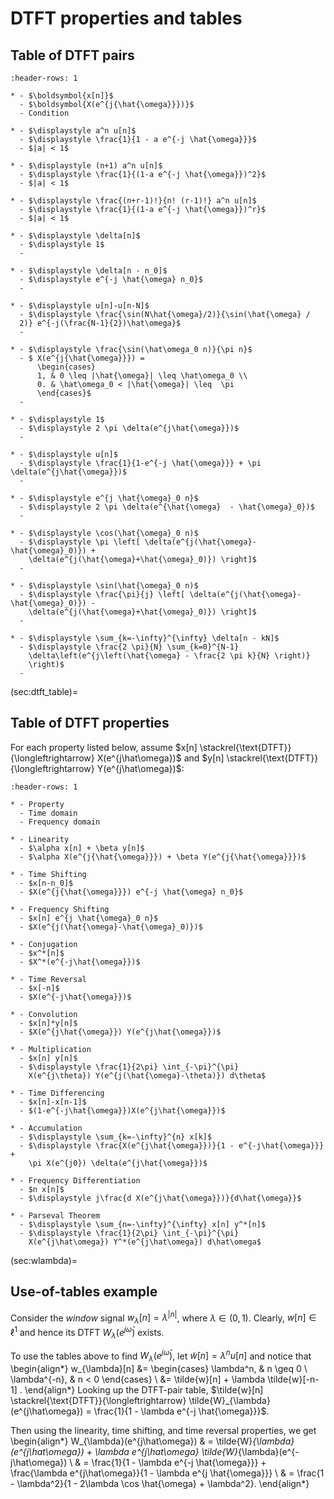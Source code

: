 # DTFT properties and tables

## Table of DTFT pairs
```{list-table}
:header-rows: 1

* - $\boldsymbol{x[n]}$ 
  - $\boldsymbol{X(e^{j{\hat{\omega}}})}$ 
  - Condition 

* - $\displaystyle a^n u[n]$ 
  - $\displaystyle \frac{1}{1 - a e^{-j \hat{\omega}}}$
  - $|a| < 1$ 
  
* - $\displaystyle (n+1) a^n u[n]$ 
  - $\displaystyle \frac{1}{(1-a e^{-j \hat{\omega}})^2}$
  - $|a| < 1$

* - $\displaystyle \frac{(n+r-1)!}{n! (r-1)!} a^n u[n]$ 
  - $\displaystyle \frac{1}{(1-a e^{-j \hat{\omega}})^r}$
  - $|a| < 1$

* - $\displaystyle \delta[n]$ 
  - $\displaystyle 1$
  -

* - $\displaystyle \delta[n - n_0]$ 
  - $\displaystyle e^{-j \hat{\omega} n_0}$
  -

* - $\displaystyle u[n]-u[n-N]$
  - $\displaystyle \frac{\sin(N\hat{\omega}/2)}{\sin(\hat{\omega} /
  2)} e^{-j(\frac{N-1}{2})\hat\omega}$
  -

* - $\displaystyle \frac{\sin(\hat\omega_0 n)}{\pi n}$
  - $ X(e^{j{\hat{\omega}}}) = 
      \begin{cases}
      1, & 0 \leq |\hat{\omega}| \leq \hat\omega_0 \\
      0. & \hat\omega_0 < |\hat{\omega}| \leq  \pi
      \end{cases}$
  -
  
* - $\displaystyle 1$ 
  - $\displaystyle 2 \pi \delta(e^{j\hat{\omega}})$
  - 

* - $\displaystyle u[n]$ 
  - $\displaystyle \frac{1}{1-e^{-j \hat{\omega}}} + \pi \delta(e^{j\hat{\omega}})$
  -

* - $\displaystyle e^{j \hat{\omega}_0 n}$ 
  - $\displaystyle 2 \pi \delta(e^{\hat{\omega}  - \hat{\omega}_0})$
  -

* - $\displaystyle \cos(\hat{\omega}_0 n)$ 
  - $\displaystyle \pi \left[ \delta(e^{j(\hat{\omega}-\hat{\omega}_0)}) + 
    \delta(e^{j(\hat{\omega}+\hat{\omega}_0)}) \right]$
  -

* - $\displaystyle \sin(\hat{\omega}_0 n)$
  - $\displaystyle \frac{\pi}{j} \left[ \delta(e^{j(\hat{\omega}-\hat{\omega}_0)}) - 
    \delta(e^{j(\hat{\omega}+\hat{\omega}_0)}) \right]$
  -
  
* - $\displaystyle \sum_{k=-\infty}^{\infty} \delta[n - kN]$
  - $\displaystyle \frac{2 \pi}{N} \sum_{k=0}^{N-1}
    \delta\left(e^{j\left(\hat{\omega} - \frac{2 \pi k}{N} \right)}
    \right)$
  - 
```

(sec:dtft_table)=
## Table of DTFT properties
For each property listed below, assume 
$x[n] \stackrel{\text{DTFT}}{\longleftrightarrow}
X(e^{j\hat\omega})$ and $y[n] \stackrel{\text{DTFT}}{\longleftrightarrow}
Y(e^{j\hat\omega})$:
```{list-table}
:header-rows: 1

* - Property
  - Time domain
  - Frequency domain

* - Linearity
  - $\alpha x[n] + \beta y[n]$
  - $\alpha X(e^{j{\hat{\omega}}}) + \beta Y(e^{j{\hat{\omega}}})$

* - Time Shifting
  - $x[n-n_0]$
  - $X(e^{j{\hat{\omega}}}) e^{-j \hat{\omega} n_0}$

* - Frequency Shifting
  - $x[n] e^{j \hat{\omega}_0 n}$
  - $X(e^{j(\hat{\omega}-\hat{\omega}_0)})$

* - Conjugation 
  - $x^*[n]$
  - $X^*(e^{-j\hat{\omega}})$

* - Time Reversal
  - $x[-n]$ 
  - $X(e^{-j\hat{\omega}})$

* - Convolution
  - $x[n]*y[n]$
  - $X(e^{j\hat{\omega}}) Y(e^{j\hat{\omega}})$

* - Multiplication
  - $x[n] y[n]$
  - $\displaystyle \frac{1}{2\pi} \int_{-\pi}^{\pi}
    X(e^{j\theta}) Y(e^{j(\hat{\omega}-\theta)}) d\theta$
    
* - Time Differencing
  - $x[n]-x[n-1]$
  - $(1-e^{-j\hat{\omega}})X(e^{j\hat{\omega}})$

* - Accumulation
  - $\displaystyle \sum_{k=-\infty}^{n} x[k]$
  - $\displaystyle \frac{X(e^{j\hat{\omega}})}{1 - e^{-j\hat{\omega}}} + 
    \pi X(e^{j0}) \delta(e^{j\hat{\omega}})$

* - Frequency Differentiation
  - $n x[n]$
  - $\displaystyle j\frac{d X(e^{j\hat{\omega}})}{d\hat{\omega}}$

* - Parseval Theorem
  - $\displaystyle \sum_{n=-\infty}^{\infty} x[n] y^*[n]$
  - $\displaystyle \frac{1}{2\pi} \int_{-\pi}^{\pi}
    X(e^{j\hat\omega}) Y^*(e^{j\hat\omega}) d\hat\omega$
```

(sec:wlambda)=
## Use-of-tables example

Consider the *window* signal $w_{\lambda}[n] = \lambda^{|n|}$, where
$\lambda \in (0,1)$. Clearly, $w[n] \in \ell^1$ and hence its DTFT
$W_{\lambda}(e^{j\hat\omega})$ exists.

To use the tables above to find $W_{\lambda}(e^{j\hat\omega})$, let
$\tilde{w}[n] = \lambda^n u[n]$ and notice that
\begin{align*}
w_{\lambda}[n] 
&= \begin{cases}
    \lambda^n, & n \geq 0 \\
    \lambda^{-n}, & n < 0
 \end{cases}
\\
&= \tilde{w}[n] + \lambda \tilde{w}[-n-1] .
\end{align*}
Looking up the DTFT-pair table, $\tilde{w}[n]
\stackrel{\text{DTFT}}{\longleftrightarrow} 
\tilde{W}_{\lambda}(e^{j\hat\omega}) =  \frac{1}{1 - \lambda e^{-j
\hat{\omega}}}$.

Then using the linearity, time shifting, and time reversal properties,
we get
\begin{align*}
W_{\lambda}(e^{j\hat\omega})
& = \tilde{W}_{\lambda}(e^{j\hat\omega})  + 
  \lambda e^{j\hat\omega} \tilde{W}_{\lambda}(e^{-j\hat\omega}) 
\\
& = \frac{1}{1 - \lambda e^{-j \hat{\omega}}} + 
  \frac{\lambda e^{j\hat\omega}}{1 - \lambda e^{j \hat{\omega}}} 
\\
& = \frac{1 - \lambda^2}{1 - 2\lambda \cos \hat{\omega} + \lambda^2}.
\end{align*}
